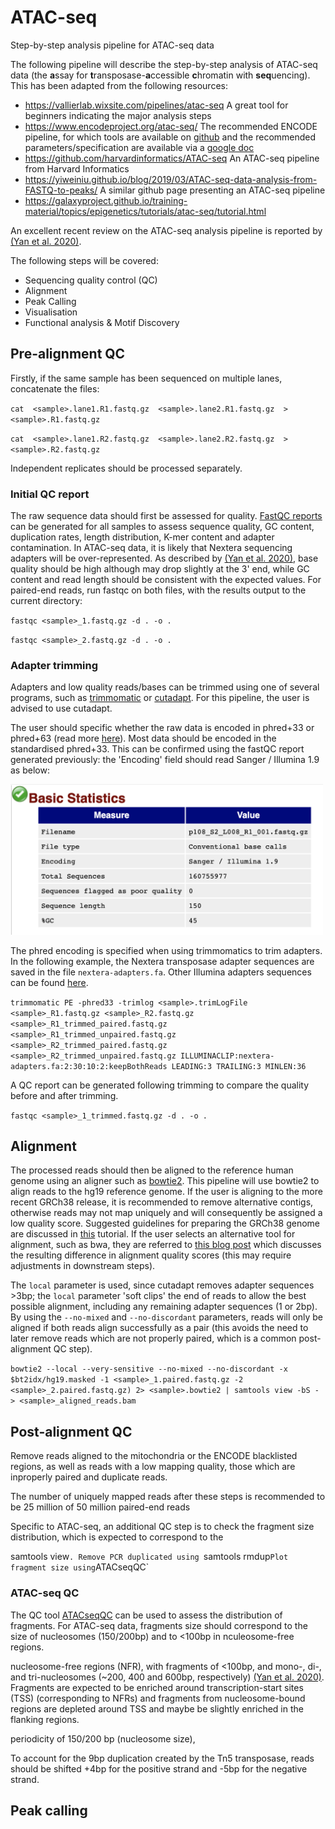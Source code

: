 # ATAC-seq
Step-by-step analysis pipeline for ATAC-seq data

The following pipeline will describe the step-by-step analysis of ATAC-seq data (the **a**ssay for **t**ransposase-**a**ccessible **c**hromatin with **seq**uencing). This has been adapted from the following resources:

- https://vallierlab.wixsite.com/pipelines/atac-seq A great tool for beginners indicating the major analysis steps 
- https://www.encodeproject.org/atac-seq/ The recommended ENCODE pipeline, for which tools are available on [github](https://github.com/ENCODE-DCC/atac-seq-pipeline) and the recommended parameters/specification are available via a [google doc](https://docs.google.com/document/d/1f0Cm4vRyDQDu0bMehHD7P7KOMxTOP-HiNoIvL1VcBt8/edit)
- https://github.com/harvardinformatics/ATAC-seq An ATAC-seq pipeline from Harvard Informatics 
- https://yiweiniu.github.io/blog/2019/03/ATAC-seq-data-analysis-from-FASTQ-to-peaks/ A similar github page presenting an ATAC-seq pipeline 
- https://galaxyproject.github.io/training-material/topics/epigenetics/tutorials/atac-seq/tutorial.html

An excellent recent review on the ATAC-seq analysis pipeline is reported by [(Yan et al. 2020)](https://genomebiology.biomedcentral.com/track/pdf/10.1186/s13059-020-1929-3).

The following steps will be covered:

- Sequencing quality control (QC) 
- Alignment 
- Peak Calling
- Visualisation
- Functional analysis & Motif Discovery

## Pre-alignment QC

Firstly, if the same sample has been sequenced on multiple lanes, concatenate the files:

`cat  <sample>.lane1.R1.fastq.gz  <sample>.lane2.R1.fastq.gz  >  <sample>.R1.fastq.gz`

`cat  <sample>.lane1.R2.fastq.gz  <sample>.lane2.R2.fastq.gz  >  <sample>.R2.fastq.gz`

Independent replicates should be processed separately.

### Initial QC report

The raw sequence data should first be assessed for quality. [FastQC reports](https://dnacore.missouri.edu/PDF/FastQC_Manual.pdf) can be generated for all samples to assess sequence quality, GC content, duplication rates, length distribution, K-mer content and adapter contamination. In ATAC-seq data, it is likely that Nextera sequencing adapters will be over-represented. As described by [(Yan et al. 2020)](https://genomebiology.biomedcentral.com/track/pdf/10.1186/s13059-020-1929-3), base quality should be high although may drop slightly at the 3' end, while GC content and read length should be consistent with the expected values. For paired-end reads, run fastqc on both files, with the results output to the current directory:

`fastqc <sample>_1.fastq.gz -d . -o .`

`fastqc <sample>_2.fastq.gz -d . -o .`

### Adapter trimming 

Adapters and low quality reads/bases can be trimmed using one of several programs, such as [trimmomatic](http://www.usadellab.org/cms/?page=trimmomatic) or [cutadapt](https://cutadapt.readthedocs.io/en/stable/). For this pipeline, the user is advised to use cutadapt. 

The user should specific whether the raw data is encoded in phred+33 or phred+63 (read more [here](https://sequencing.qcfail.com/articles/incorrect-encoding-of-phred-scores/)). Most data should be encoded in the standardised phred+33. This can be confirmed using the fastQC report generated previously: the 'Encoding' field should read Sanger / Illumina 1.9 as below: 

<img src="https://github.com/CebolaLab/ATAC-seq/blob/master/Figures/fastqc1.png" width="500">

The phred encoding is specified when using trimmomatics to trim adapters. In the following example, the Nextera transposase adapter sequences are saved in the file `nextera-adapters.fa`. Other Illumina adapters sequences can be found [here](https://dnatech.genomecenter.ucdavis.edu/wp-content/uploads/2013/06/illumina-adapter-sequences_1000000002694-00.pdf).

`trimmomatic PE -phred33 -trimlog <sample>.trimLogFile <sample>_R1.fastq.gz <sample>_R2.fastq.gz <sample>_R1_trimmed_paired.fastq.gz <sample>_R1_trimmed_unpaired.fastq.gz <sample>_R2_trimmed_paired.fastq.gz <sample>_R2_trimmed_unpaired.fastq.gz ILLUMINACLIP:nextera-adapters.fa:2:30:10:2:keepBothReads LEADING:3 TRAILING:3 MINLEN:36`

A QC report can be generated following trimming to compare the quality before and after trimming.

`fastqc <sample>_1_trimmed.fastq.gz -d . -o .`  

## Alignment

The processed reads should then be aligned to the reference human genome using an aligner such as [bowtie2](http://bowtie-bio.sourceforge.net/bowtie2/index.shtml). This pipeline will use bowtie2 to align reads to the hg19 reference genome. If the user is aligning to the more recent GRCh38 release, it is recommended to remove alternative contigs, otherwise reads may not map uniquely and will consequently be assigned a low quality score. Suggested guidelines for preparing the GRCh38 genome are discussed in [this](https://www.biostars.org/p/342482/) tutorial. If the user selects an alternative tool for alignment, such as bwa, they are referred to [this blog post](https://www.acgt.me/?offset=1426809676847) which discusses the resulting difference in alignment quality scores (this may require adjustments in downstream steps).  

The `local` parameter is used, since cutadapt removes adapter sequences >3bp; the `local` parameter 'soft clips' the end of reads to allow the best possible alignment, including any remaining adapter sequences (1 or 2bp).  By using the `--no-mixed` and `--no-discordant` parameters, reads will only be aligned if both reads align successfully as a pair (this avoids the need to later remove reads which are not properly paired, which is a common post-alignment QC step).

`bowtie2 --local --very-sensitive --no-mixed --no-discordant -x $bt2idx/hg19.masked -1 <sample>_1.paired.fastq.gz -2 <sample>_2.paired.fastq.gz) 2> <sample>.bowtie2 | samtools view -bS - > <sample>_aligned_reads.bam`

## Post-alignment QC

Remove reads aligned to the mitochondria or the ENCODE blacklisted regions, as well as reads with a low mapping quality, those which are inproperly paired and duplicate reads.

The number of uniquely mapped reads after these steps is recommended to be 25 million of 50 million paired-end reads

Specific to ATAC-seq, an additional QC step is to check the fragment size distribution, which is expected to correspond to the 

samtools view`.
Remove PCR duplicated using `samtools rmdup`
Plot fragment size using `ATACseqQC`

### ATAC-seq QC 

The QC tool [ATACseqQC](https://www.bioconductor.org/packages/release/bioc/html/ATACseqQC.html) can be used to assess the distribution of fragments. For ATAC-seq data, fragments size should correspond to the size of nucleosomes (150/200bp) and to <100bp in nculeosome-free regions. 

nucleosome-free regions (NFR), with fragments of <100bp, and mono-, di-, and tri-nucleosomes (~200, 400 and 600bp, respectively) [(Yan et al. 2020)](https://genomebiology.biomedcentral.com/track/pdf/10.1186/s13059-020-1929-3). Fragments are expected to be enriched around transcription-start sites (TSS) (corresponding to NFRs) and fragments from nucleosome-bound regions are depleted around TSS and maybe be slightly enriched in the flanking regions. 

 periodicity of 150/200 bp (nucleosome size),

To account for the 9bp duplication created by the Tn5 transposase, reads should be shifted +4bp for the positive strand and -5bp for the negative strand. 

## Peak calling  